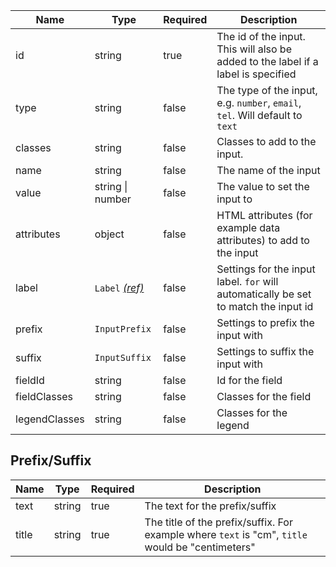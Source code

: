 | Name          | Type                                 | Required | Description                                                                         |
| ------------- | ------------------------------------ | -------- | ----------------------------------------------------------------------------------- |
| id            | string                               | true     | The id of the input. This will also be added to the label if a label is specified   |
| type          | string                               | false    | The type of the input, e.g. `number`, `email`, `tel`. Will default to `text`        |
| classes       | string                               | false    | Classes to add to the input.                                                        |
| name          | string                               | false    | The name of the input                                                               |
| value         | string &#124; number                 | false    | The value to set the input to                                                       |
| attributes    | object                               | false    | HTML attributes (for example data attributes) to add to the input                   |
| label         | `Label` [_(ref)_](/components/label) | false    | Settings for the input label. `for` will automatically be set to match the input id |
| prefix        | `InputPrefix`                        | false    | Settings to prefix the input with                                                   |
| suffix        | `InputSuffix`                        | false    | Settings to suffix the input with                                                   |
| fieldId       | string                               | false    | Id for the field                                                                    |
| fieldClasses  | string                               | false    | Classes for the field                                                               |
| legendClasses | string                               | false    | Classes for the legend                                                              |

## Prefix/Suffix

| Name  | Type   | Required | Description                                                                                      |
| ----- | ------ | -------- | ------------------------------------------------------------------------------------------------ |
| text  | string | true     | The text for the prefix/suffix                                                                   |
| title | string | true     | The title of the prefix/suffix. For example where `text` is "cm", `title` would be "centimeters" |
